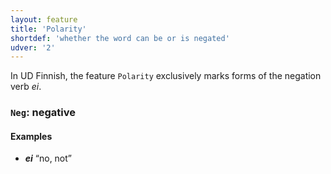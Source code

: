```yaml
---
layout: feature
title: 'Polarity'
shortdef: 'whether the word can be or is negated'
udver: '2'
---
```


In UD Finnish, the feature `Polarity` exclusively marks forms of the
negation verb *ei*.

### <a name="Neg">`Neg`</a>: negative

#### Examples

* _<b>ei</b>_ “no, not”

<!-- Interlanguage links updated Po lis 14 15:34:54 CET 2022 -->
